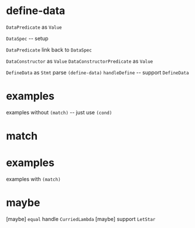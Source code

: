 # define-data

`DataPredicate` as `Value`

`DataSpec` -- setup

`DataPredicate` link back to `DataSpec`

`DataConstructor` as `Value`
`DataConstructorPredicate` as `Value`

`DefineData` as `Stmt`
parse `(define-data)`
`handleDefine` -- support `DefineData`

# examples

examples without `(match)` -- just use `(cond)`

# match

# examples

examples with `(match)`

# maybe

[maybe] `equal` handle `CurriedLambda`
[maybe] support `LetStar`
